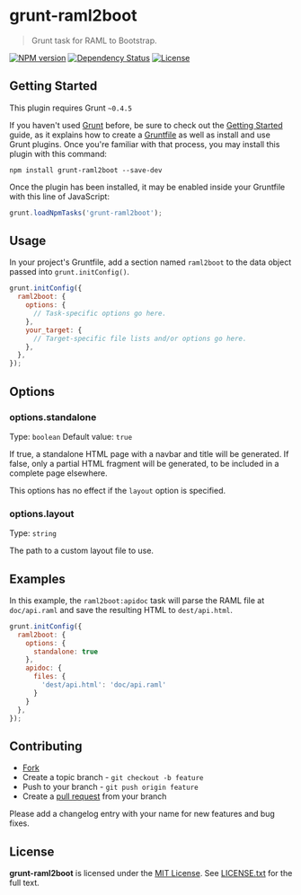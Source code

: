 # grunt-raml2boot

> Grunt task for RAML to Bootstrap.

[![NPM version](https://badge.fury.io/js/grunt-raml2boot.svg)](http://badge.fury.io/js/grunt-raml2boot)
[![Dependency Status](https://gemnasium.com/probe-dock/grunt-raml2boot.svg)](https://gemnasium.com/probe-dock/grunt-raml2boot)
[![License](https://img.shields.io/npm/l/grunt-raml2boot.svg)](http://opensource.org/licenses/MIT)

## Getting Started
This plugin requires Grunt `~0.4.5`

If you haven't used [Grunt](http://gruntjs.com/) before, be sure to check out the [Getting Started](http://gruntjs.com/getting-started) guide, as it explains how to create a [Gruntfile](http://gruntjs.com/sample-gruntfile) as well as install and use Grunt plugins. Once you're familiar with that process, you may install this plugin with this command:

```shell
npm install grunt-raml2boot --save-dev
```

Once the plugin has been installed, it may be enabled inside your Gruntfile with this line of JavaScript:

```js
grunt.loadNpmTasks('grunt-raml2boot');
```

## Usage

In your project's Gruntfile, add a section named `raml2boot` to the data object passed into `grunt.initConfig()`.

```js
grunt.initConfig({
  raml2boot: {
    options: {
      // Task-specific options go here.
    },
    your_target: {
      // Target-specific file lists and/or options go here.
    },
  },
});
```

## Options

### options.standalone

Type: `boolean`
Default value: `true`

If true, a standalone HTML page with a navbar and title will be generated.
If false, only a partial HTML fragment will be generated, to be included in a complete page elsewhere.

This options has no effect if the `layout` option is specified.

### options.layout

Type: `string`

The path to a custom layout file to use.

## Examples

In this example, the `raml2boot:apidoc` task will parse the RAML file at `doc/api.raml` and save the resulting HTML to `dest/api.html`.

```js
grunt.initConfig({
  raml2boot: {
    options: {
      standalone: true
    },
    apidoc: {
      files: {
        'dest/api.html': 'doc/api.raml'
      }
    }
  },
});
```





## Contributing

* [Fork](https://help.github.com/articles/fork-a-repo)
* Create a topic branch - `git checkout -b feature`
* Push to your branch - `git push origin feature`
* Create a [pull request](http://help.github.com/pull-requests/) from your branch

Please add a changelog entry with your name for new features and bug fixes.





## License

**grunt-raml2boot** is licensed under the [MIT License](http://opensource.org/licenses/MIT).
See [LICENSE.txt](LICENSE.txt) for the full text.
